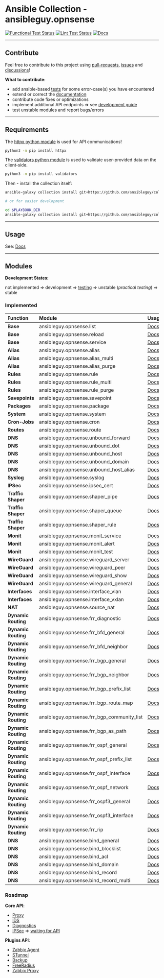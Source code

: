 # Ansible Collection - ansibleguy.opnsense

[![Functional Test Status](https://badges.ansibleguy.net/opnsense.collection.test.svg)](https://github.com/ansibleguy/collection_opnsense/blob/stable/scripts/test.sh)
[![Lint Test Status](https://badges.ansibleguy.net/opnsense.collection.lint.svg)](https://github.com/ansibleguy/collection_opnsense/blob/stable/scripts/lint.sh)
[![Docs](https://readthedocs.org/projects/opnsense_ansible/badge/?version=latest&style=flat)](https://opnsense.ansibleguy.net)

----

## Contribute

Feel free to contribute to this project using [pull-requests](https://github.com/ansibleguy/collection_opnsense/pulls), [issues](https://github.com/ansibleguy/collection_opnsense/issues) and [discussions](https://github.com/ansibleguy/collection_opnsense/discussions)!

**What to contribute**:

* add ansible-based [tests](https://github.com/ansibleguy/collection_opnsense/blob/stable/tests) for some error-case(s) you have encountered
* extend or correct the [documentation](https://github.com/ansibleguy/collection_opnsense/blob/stable/docs)
* contribute code fixes or optimizations
* implement additional API endpoints => see [development guide](https://github.com/ansibleguy/collection_opnsense/blob/stable/docs/develop.md)
* test unstable modules and report bugs/errors

----

## Requirements

The [httpx python module](https://www.python-httpx.org/) is used for API communications!

```bash
python3 -m pip install httpx
```

The [validators python module](https://validators.readthedocs.io/) is used to validate user-provided data on the client-side.

```bash
python3 -m pip install validators
```

Then - install the collection itself:

```bash
ansible-galaxy collection install git+https://github.com/ansibleguy/collection_opnsense.git

# or for easier development

cd $PLAYBOOK_DIR
ansible-galaxy collection install git+https://github.com/ansibleguy/collection_opnsense.git -p ./collections
```

----

## Usage

See: [Docs](https://opnsense.ansibleguy.net)

----

## Modules

**Development States**:

not implemented => development => [testing](https://github.com/ansibleguy/collection_opnsense/blob/stable/tests) => unstable (_practical testing_) => stable

### Implemented


| Function                | Module                                     | Usage                                                                                                | State    |
|:------------------------|:-------------------------------------------|:-----------------------------------------------------------------------------------------------------|:---------|
| **Base**                | ansibleguy.opnsense.list                   | [Docs](https://github.com/ansibleguy/collection_opnsense/blob/stable/docs/use_list.md)               | stable   |
| **Base**                | ansibleguy.opnsense.reload                 | [Docs](https://github.com/ansibleguy/collection_opnsense/blob/stable/docs/use_reload.md)             | stable   |
| **Base**                | ansibleguy.opnsense.service                | [Docs](https://github.com/ansibleguy/collection_opnsense/blob/stable/docs/use_service.md)            | stable |
| **Alias**               | ansibleguy.opnsense.alias                  | [Docs](https://github.com/ansibleguy/collection_opnsense/blob/stable/docs/use_alias.md)              | stable   | 
| **Alias**               | ansibleguy.opnsense.alias_multi            | [Docs](https://github.com/ansibleguy/collection_opnsense/blob/stable/docs/use_alias_multi.md)        | stable   |
| **Alias**               | ansibleguy.opnsense.alias_purge            | [Docs](https://github.com/ansibleguy/collection_opnsense/blob/stable/docs/use_alias_multi.md)        | unstable   |
| **Rules**               | ansibleguy.opnsense.rule                   | [Docs](https://github.com/ansibleguy/collection_opnsense/blob/stable/docs/use_rule.md)               | unstable |
| **Rules**               | ansibleguy.opnsense.rule_multi             | [Docs](https://github.com/ansibleguy/collection_opnsense/blob/stable/docs/use_rule_multi.md)         | unstable |
| **Rules**               | ansibleguy.opnsense.rule_purge             | [Docs](https://github.com/ansibleguy/collection_opnsense/blob/stable/docs/use_rule_multi.md)         | unstable |
| **Savepoints**          | ansibleguy.opnsense.savepoint              | [Docs](https://github.com/ansibleguy/collection_opnsense/blob/stable/docs/use_savepoint.md)          | unstable |
| **Packages**            | ansibleguy.opnsense.package                | [Docs](https://github.com/ansibleguy/collection_opnsense/blob/stable/docs/use_package.md)            | stable   |
| **System**              | ansibleguy.opnsense.system                 | [Docs](https://github.com/ansibleguy/collection_opnsense/blob/stable/docs/use_system.md)             | unstable |
| **Cron-Jobs**           | ansibleguy.opnsense.cron                   | [Docs](https://github.com/ansibleguy/collection_opnsense/blob/stable/docs/use_cron.md)               | unstable |
| **Routes**              | ansibleguy.opnsense.route                  | [Docs](https://github.com/ansibleguy/collection_opnsense/blob/stable/docs/use_route.md)              | unstable |
| **DNS**                 | ansibleguy.opnsense.unbound_forward        | [Docs](https://github.com/ansibleguy/collection_opnsense/blob/stable/docs/use_unbound_forwarding.md) | stable   |
| **DNS**                 | ansibleguy.opnsense.unbound_dot            | [Docs](https://github.com/ansibleguy/collection_opnsense/blob/stable/docs/use_unbound_dot.md)        | stable   |
| **DNS**                 | ansibleguy.opnsense.unbound_host           | [Docs](https://github.com/ansibleguy/collection_opnsense/blob/stable/docs/use_unbound_host.md)       | stable   |
| **DNS**                 | ansibleguy.opnsense.unbound_domain         | [Docs](https://github.com/ansibleguy/collection_opnsense/blob/stable/docs/use_unbound_domain.md)     | stable |
| **DNS**                 | ansibleguy.opnsense.unbound_host_alias     | [Docs](https://github.com/ansibleguy/collection_opnsense/blob/stable/docs/use_unbound_host_alias.md) | unstable |
| **Syslog**              | ansibleguy.opnsense.syslog                 | [Docs](https://github.com/ansibleguy/collection_opnsense/blob/stable/docs/use_syslog.md)             | stable   |
| **IPSec**               | ansibleguy.opnsense.ipsec_cert             | [Docs](https://github.com/ansibleguy/collection_opnsense/blob/stable/docs/use_ipsec.md)              | unstable |
| **Traffic Shaper**      | ansibleguy.opnsense.shaper_pipe            | [Docs](https://github.com/ansibleguy/collection_opnsense/blob/stable/docs/use_shaper.md)             | unstable |
| **Traffic Shaper**      | ansibleguy.opnsense.shaper_queue           | [Docs](https://github.com/ansibleguy/collection_opnsense/blob/stable/docs/use_shaper.md)             | unstable |
| **Traffic Shaper**      | ansibleguy.opnsense.shaper_rule            | [Docs](https://github.com/ansibleguy/collection_opnsense/blob/stable/docs/use_shaper.md)             | unstable |
| **Monit**               | ansibleguy.opnsense.monit_service          | [Docs](https://github.com/ansibleguy/collection_opnsense/blob/stable/docs/use_monit.md)              | unstable |
| **Monit**               | ansibleguy.opnsense.monit_alert            | [Docs](https://github.com/ansibleguy/collection_opnsense/blob/stable/docs/use_monit.md)              | unstable |
| **Monit**               | ansibleguy.opnsense.monit_test             | [Docs](https://github.com/ansibleguy/collection_opnsense/blob/stable/docs/use_monit.md)              | unstable |
| **WireGuard**           | ansibleguy.opnsense.wireguard_server       | [Docs](https://github.com/ansibleguy/collection_opnsense/blob/stable/docs/use_wireguard.md)          | unstable |
| **WireGuard**           | ansibleguy.opnsense.wireguard_peer         | [Docs](https://github.com/ansibleguy/collection_opnsense/blob/stable/docs/use_wireguard.md)          | unstable |
| **WireGuard**           | ansibleguy.opnsense.wireguard_show         | [Docs](https://github.com/ansibleguy/collection_opnsense/blob/stable/docs/use_wireguard.md)          | unstable |
| **WireGuard**           | ansibleguy.opnsense.wireguard_general      | [Docs](https://github.com/ansibleguy/collection_opnsense/blob/stable/docs/use_wireguard.md)          | unstable |
| **Interfaces**          | ansibleguy.opnsense.interface_vlan         | [Docs](https://github.com/ansibleguy/collection_opnsense/blob/stable/docs/use_interface.md)          | unstable |
| **Interfaces**          | ansibleguy.opnsense.interface_vxlan        | [Docs](https://github.com/ansibleguy/collection_opnsense/blob/stable/docs/use_interface.md)          | unstable |
| **NAT**                 | ansibleguy.opnsense.source_nat             | [Docs](https://github.com/ansibleguy/collection_opnsense/blob/stable/docs/use_source_nat.md)         | unstable |
| **Dynamic Routing**     | ansibleguy.opnsense.frr_diagnostic         | [Docs](https://github.com/ansibleguy/collection_opnsense/blob/stable/docs/use_frr_diagnostic.md)     | unstable |
| **Dynamic Routing**     | ansibleguy.opnsense.frr_bfd_general        | [Docs](https://github.com/ansibleguy/collection_opnsense/blob/stable/docs/use_frr_bfd.md)            | unstable |
| **Dynamic Routing**     | ansibleguy.opnsense.frr_bfd_neighbor       | [Docs](https://github.com/ansibleguy/collection_opnsense/blob/stable/docs/use_frr_bfd.md)            | unstable |
| **Dynamic Routing**     | ansibleguy.opnsense.frr_bgp_general        | [Docs](https://github.com/ansibleguy/collection_opnsense/blob/stable/docs/use_frr_bgp.md)            | unstable |
| **Dynamic Routing**     | ansibleguy.opnsense.frr_bgp_neighbor       | [Docs](https://github.com/ansibleguy/collection_opnsense/blob/stable/docs/use_frr_bgp.md)            | unstable |
| **Dynamic Routing**     | ansibleguy.opnsense.frr_bgp_prefix_list    | [Docs](https://github.com/ansibleguy/collection_opnsense/blob/stable/docs/use_frr_bgp.md)            | unstable |
| **Dynamic Routing**     | ansibleguy.opnsense.frr_bgp_route_map      | [Docs](https://github.com/ansibleguy/collection_opnsense/blob/stable/docs/use_frr_bgp.md)            | unstable |
| **Dynamic Routing**     | ansibleguy.opnsense.frr_bgp_community_list | [Docs](https://github.com/ansibleguy/collection_opnsense/blob/stable/docs/use_frr_bgp.md)            | unstable |
| **Dynamic Routing**     | ansibleguy.opnsense.frr_bgp_as_path        | [Docs](https://github.com/ansibleguy/collection_opnsense/blob/stable/docs/use_frr_bgp.md)            | unstable |
| **Dynamic Routing**     | ansibleguy.opnsense.frr_ospf_general       | [Docs](https://github.com/ansibleguy/collection_opnsense/blob/stable/docs/use_frr_ospf.md)           | unstable |
| **Dynamic Routing**     | ansibleguy.opnsense.frr_ospf_prefix_list   | [Docs](https://github.com/ansibleguy/collection_opnsense/blob/stable/docs/use_frr_ospf.md)           | unstable |
| **Dynamic Routing**     | ansibleguy.opnsense.frr_ospf_interface     | [Docs](https://github.com/ansibleguy/collection_opnsense/blob/stable/docs/use_frr_ospf.md)           | unstable |
| **Dynamic Routing**     | ansibleguy.opnsense.frr_ospf_network       | [Docs](https://github.com/ansibleguy/collection_opnsense/blob/stable/docs/use_frr_ospf.md)           | unstable |
| **Dynamic Routing**     | ansibleguy.opnsense.frr_ospf3_general      | [Docs](https://github.com/ansibleguy/collection_opnsense/blob/stable/docs/use_frr_ospf.md)           | unstable |
| **Dynamic Routing**     | ansibleguy.opnsense.frr_ospf3_interface    | [Docs](https://github.com/ansibleguy/collection_opnsense/blob/stable/docs/use_frr_ospf.md)           | unstable |
| **Dynamic Routing**     | ansibleguy.opnsense.frr_rip                | [Docs](https://github.com/ansibleguy/collection_opnsense/blob/stable/docs/use_frr_rip.md)            | unstable |
| **DNS**                 | ansibleguy.opnsense.bind_general           | [Docs](https://github.com/ansibleguy/collection_opnsense/blob/stable/docs/use_bind.md)               | unstable |
| **DNS**                 | ansibleguy.opnsense.bind_blocklist         | [Docs](https://github.com/ansibleguy/collection_opnsense/blob/stable/docs/use_bind.md)               | unstable |
| **DNS**                 | ansibleguy.opnsense.bind_acl               | [Docs](https://github.com/ansibleguy/collection_opnsense/blob/stable/docs/use_bind.md)               | unstable |
| **DNS**                 | ansibleguy.opnsense.bind_domain            | [Docs](https://github.com/ansibleguy/collection_opnsense/blob/stable/docs/use_bind.md)               | unstable |
| **DNS**                 | ansibleguy.opnsense.bind_record            | [Docs](https://github.com/ansibleguy/collection_opnsense/blob/stable/docs/use_bind.md)               | unstable |
| **DNS**                 | ansibleguy.opnsense.bind_record_multi      | [Docs](https://github.com/ansibleguy/collection_opnsense/blob/stable/docs/use_bind.md)               | unstable |


### Roadmap

**Core API**:

- [Proxy](https://docs.opnsense.org/development/api/core/proxy.html)
- [IDS](https://docs.opnsense.org/development/api/core/ids.html)
- [Diagnostics](https://docs.opnsense.org/development/api/core/diagnostics.html)
- [IPSec](https://docs.opnsense.org/development/api/core/ipsec.html) => [waiting for API](https://github.com/opnsense/core/pull/6187#issuecomment-1356263118)

**Plugins API**:

- [Zabbix Agent](https://docs.opnsense.org/development/api/plugins/zabbixagent.html)
- [STunnel](https://docs.opnsense.org/development/api/plugins/stunnel.html)
- [Backup](https://docs.opnsense.org/development/api/plugins/backup.html)
- [FreeRadius](https://docs.opnsense.org/development/api/plugins/freeradius.html)
- [Zabbix Proxy](https://docs.opnsense.org/development/api/plugins/zabbixproxy.html)
